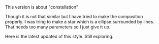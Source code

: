 This version is about "constellation"

Though it is not that similar but I have tried to make the composition properly. I was tring to make a star which is a ellipse surrounded by lines. That needs too many parameters so I just give it up.

Here is the latest updated of this style. Still exploring. 
